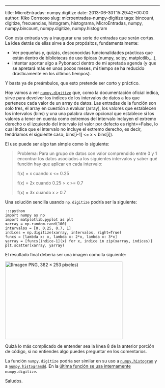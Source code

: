 ---
title: MicroEntradas: numpy.digitize
date: 2013-06-30T15:29:42+00:00
author: Kiko Correoso
slug: microentradas-numpy-digitize
tags: bincount, digitize, frecuencias, histogram, histograma, MicroEntradas, numpy, numpy.bincount, numpy.digitize, numpy.histogram

Con esta entrada voy a inaugurar una serie de entradas que serán cortas. La idea detrás de ellas sirve a dos propósitos, fundamentalmente:

  * Ver pequeñas y, quizás, desconocidas funcionalidades prácticas que están dentro de bibliotecas de uso típicas (numpy, scipy, matplotlib,...),
  * intentar aportar algo a Pybonacci dentro de mi apretada agenda (y que se apretará más en unos pocos meses, mi tiempo se ha reducido drásticamente en los últimos tiempos).

Y basta ya de preámbulos, que esto pretende ser corto y práctico.

Hoy vamos a ver [`numpy.digitize`](http://docs.scipy.org/doc/numpy/reference/generated/numpy.digitize.html) que, como la documentación oficial indica, sirve para devolver los índices de los intervalos de datos a los que pertenece cada valor de un array de datos. Las entradas de la función son solo tres, el array en cuestión a evaluar (array), los valores que establecen los intervalos (bins) y una una palabra clave opcional que establece si los valores a tener en cuenta como extremos del intervalo incluyen el extremo derecho o el izquierdo del intervalo (el valor por defecto es right==False, lo cual indica que el intervalo no incluye el extremo derecho, es decir, tendríamos el siguiente caso, bins[i-1] <= x < bins[i]).

El uso puede ser algo tan simple como lo siguiente:

> Problema: Para un grupo de datos con valor comprendido entre 0 y 1 encontrar los datos asociados a los siguientes intervalos y saber qué función hay que aplicar en cada intervalo:
> 
> f(x) = x cuando x <= 0.25
> 
> f(x) = 2x cuando 0.25 > x >= 0.7
> 
> f(x) = 3x cuando x > 0.7

Una solución sencilla usando `np.digitize` podría ser la siguiente:

    :::python
    import numpy as np
    import matplotlib.pyplot as plt
    xarray = np.random.rand(100)
    intervalos = [0, 0.25, 0.7, 1]
    indices = np.digitize(xarray, intervalos, right=True)
    funcs = [lambda x: x, lambda x: 2*x, lambda x: 3*x]
    yarray = [funcs[indice-1](x) for x, indice in zip(xarray, indices)]
    plt.scatter(xarray, yarray)

El resultado final debería ser una imagen como la siguiente:

[<img class="aligncenter size-full wp-image-1683" alt="(Imagen PNG, 382 × 253 píxeles)" src="http://new.pybonacci.org/images/2013/06/imagen-png-382-c397-253-pc3adxeles.png" width="382" height="253" srcset="https://pybonacci.org/wp-content/uploads/2013/06/imagen-png-382-c397-253-pc3adxeles.png 382w, https://pybonacci.org/wp-content/uploads/2013/06/imagen-png-382-c397-253-pc3adxeles-300x198.png 300w" sizes="(max-width: 382px) 100vw, 382px" />](http://new.pybonacci.org/images/2013/06/imagen-png-382-c397-253-pc3adxeles.png)

Quizá lo más complicado de entender sea la línea 8 de la anterior porción de código, si no entiendes algo puedes preguntar en los comentarios.

La función `numpy.digitize` podría ser similar en su uso a [`numpy.histogram`](http://docs.scipy.org/doc/numpy/reference/generated/numpy.histogram.html#numpy.histogram) y a [`numpy.histogramdd`](http://docs.scipy.org/doc/numpy/reference/generated/numpy.histogramdd.html#numpy.histogramdd). En la [última función se usa internamente](https://github.com/numpy/numpy/blob/v1.7.0/numpy/lib/function_base.py#L349) `numpy.digitize`.

Saludos.